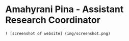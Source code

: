 # Amahyrani Pina - Assistant Research Coordinator

    ! [screenshot of website] (img/screenshot.png)
